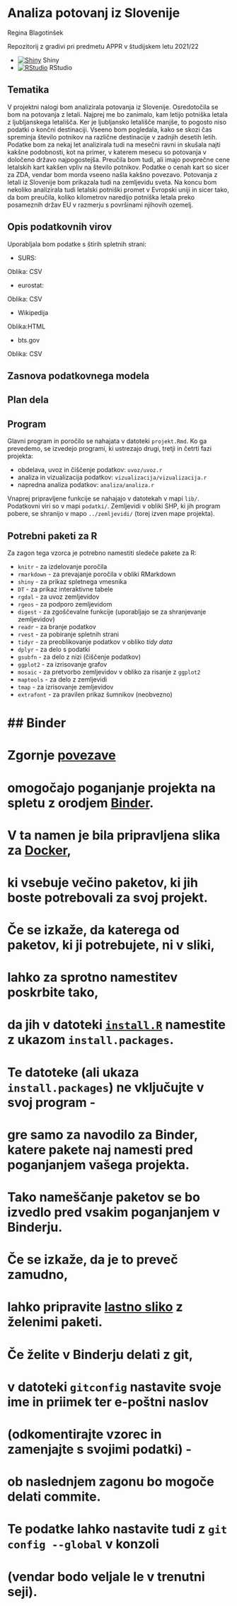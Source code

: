 # Analiza potovanj iz Slovenije
Regina Blagotinšek

Repozitorij z gradivi pri predmetu APPR v študijskem letu 2021/22

* [![Shiny](http://mybinder.org/badge.svg)](http://mybinder.org/v2/gh/reginab98/APPR-2021-22/master?urlpath=shiny/APPR-2021-22/projekt.Rmd) Shiny
* [![RStudio](http://mybinder.org/badge.svg)](http://mybinder.org/v2/gh/reginab98/APPR-2021-22/master?urlpath=rstudio) RStudio

## Tematika

V projektni nalogi bom analizirala potovanja iz Slovenije. Osredotočila se bom na potovanja z letali. Najprej me bo zanimalo, kam letijo potniška letala z ljubljanskega letališča. Ker je ljubljansko letališče manjše, to pogosto niso podatki o končni destinaciji. Vseeno bom pogledala, kako se skozi čas spreminja število potnikov na različne destinacije v zadnjih desetih letih. Podatke bom za nekaj let analizirala tudi na mesečni ravni in skušala najti kakšne podobnosti, kot na primer, v katerem mesecu so potovanja v določeno državo najpogostejša. Preučila bom tudi, ali imajo povprečne cene letalskih kart kakšen vpliv na število potnikov. Podatke o cenah kart so sicer za ZDA, vendar bom morda vseeno našla kakšno povezavo. Potovanja z letali iz Slovenije bom prikazala tudi na zemljevidu sveta. Na koncu bom nekoliko analizirala tudi letalski potniški promet v Evropski uniji in sicer tako, da bom preučila, koliko kilometrov naredijo potniška letala preko posameznih držav EU v razmerju s površinami njihovih ozemelj.

## Opis podatkovnih virov
Uporabljala bom podatke s štirih spletnih strani:

* SURS:

Oblika: CSV

* eurostat:

Oblika: CSV

* Wikipedija

Oblika:HTML

* bts.gov

Oblika: CSV

## Zasnova podatkovnega modela

## Plan dela 

## Program

Glavni program in poročilo se nahajata v datoteki `projekt.Rmd`.
Ko ga prevedemo, se izvedejo programi, ki ustrezajo drugi, tretji in četrti fazi projekta:

* obdelava, uvoz in čiščenje podatkov: `uvoz/uvoz.r`
* analiza in vizualizacija podatkov: `vizualizacija/vizualizacija.r`
* napredna analiza podatkov: `analiza/analiza.r`

Vnaprej pripravljene funkcije se nahajajo v datotekah v mapi `lib/`.
Podatkovni viri so v mapi `podatki/`.
Zemljevidi v obliki SHP, ki jih program pobere,
se shranijo v mapo `../zemljevidi/` (torej izven mape projekta).

## Potrebni paketi za R

Za zagon tega vzorca je potrebno namestiti sledeče pakete za R:

* `knitr` - za izdelovanje poročila
* `rmarkdown` - za prevajanje poročila v obliki RMarkdown
* `shiny` - za prikaz spletnega vmesnika
* `DT` - za prikaz interaktivne tabele
* `rgdal` - za uvoz zemljevidov
* `rgeos` - za podporo zemljevidom
* `digest` - za zgoščevalne funkcije (uporabljajo se za shranjevanje zemljevidov)
* `readr` - za branje podatkov
* `rvest` - za pobiranje spletnih strani
* `tidyr` - za preoblikovanje podatkov v obliko *tidy data*
* `dplyr` - za delo s podatki
* `gsubfn` - za delo z nizi (čiščenje podatkov)
* `ggplot2` - za izrisovanje grafov
* `mosaic` - za pretvorbo zemljevidov v obliko za risanje z `ggplot2`
* `maptools` - za delo z zemljevidi
* `tmap` - za izrisovanje zemljevidov
* `extrafont` - za pravilen prikaz šumnikov (neobvezno)

# ## Binder
# 
# Zgornje [povezave](#analiza-podatkov-s-programom-r-202021)
# omogočajo poganjanje projekta na spletu z orodjem [Binder](https://mybinder.org/).
# V ta namen je bila pripravljena slika za [Docker](https://www.docker.com/),
# ki vsebuje večino paketov, ki jih boste potrebovali za svoj projekt.
# 
# Če se izkaže, da katerega od paketov, ki ji potrebujete, ni v sliki,
# lahko za sprotno namestitev poskrbite tako,
# da jih v datoteki [`install.R`](install.R) namestite z ukazom `install.packages`.
# Te datoteke (ali ukaza `install.packages`) **ne vključujte** v svoj program -
# gre samo za navodilo za Binder, katere pakete naj namesti pred poganjanjem vašega projekta.
# 
# Tako nameščanje paketov se bo izvedlo pred vsakim poganjanjem v Binderju.
# Če se izkaže, da je to preveč zamudno,
# lahko pripravite [lastno sliko](https://github.com/jaanos/APPR-docker) z želenimi paketi.
# 
# Če želite v Binderju delati z git,
# v datoteki `gitconfig` nastavite svoje ime in priimek ter e-poštni naslov
# (odkomentirajte vzorec in zamenjajte s svojimi podatki) -
# ob naslednjem zagonu bo mogoče delati commite.
# Te podatke lahko nastavite tudi z `git config --global` v konzoli
# (vendar bodo veljale le v trenutni seji).









